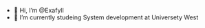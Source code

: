 - 👋 Hi, I’m @Exafyll
- 🌱 I’m currently studeing System development at Universety West

<!---
Exafyll/Exafyll is a ✨ special ✨ repository because its `README.md` (this file) appears on your GitHub profile.
You can click the Preview link to take a look at your changes.
--->
